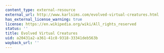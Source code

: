```yaml
---
content_type: external-resource
external_url: http://www.karlsims.com/evolved-virtual-creatures.html
has_external_license_warning: true
license: https://en.wikipedia.org/wiki/All_rights_reserved
status: ''
title: Evolved Virtual Creatures
uid: a20431a2-a361-41c8-9318-33341deb563b
wayback_url: ''
---
```


